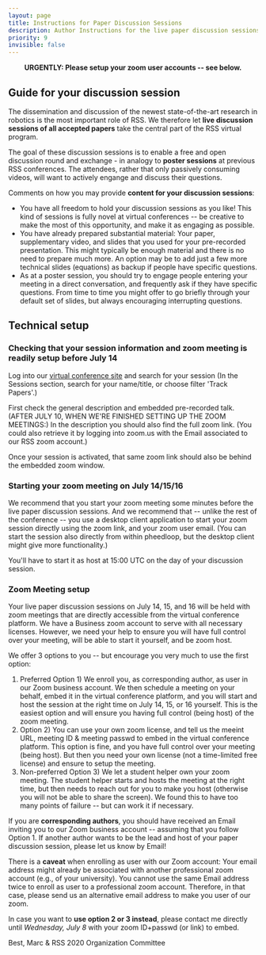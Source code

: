 ```yaml
---
layout: page
title: Instructions for Paper Discussion Sessions
description: Author Instructions for the live paper discussion sessions
priority: 9
invisible: false
---
```


<center><b>URGENTLY: Please setup your zoom user accounts -- see below.</b></center>

## Guide for your discussion session

The dissemination and discussion of the newest state-of-the-art
research in robotics is the most important role of RSS. We therefore
let **live discussion sessions of all accepted papers** take the central
part of the RSS virtual program.

The goal of these discussion sessions is to enable a free and open
discussion round and exchange - in analogy to **poster sessions** at
previous RSS conferences. The attendees, rather that only passively
consuming videos, will want to actively engange and discuss their
questions.

Comments on how you may provide **content for your discussion sessions**:

* You have all freedom to hold your discussion sessions as you like!
  This kind of sessions is fully novel at virtual conferences -- be
  creative to make the most of this opportunity, and make it as
  engaging as possible.
* You have already prepared substantial material: Your paper,
  supplementary video, and slides that you used for your pre-recorded
  presentation. This might typically be enough material and there is
  no need to prepare much more. An option may be to add just a few
  more technical slides (equations) as backup if people have specific
  questions.
* As at a poster session, you should try to engage people entering
  your meeting in a direct conversation, and frequently ask if they
  have specific questions. From time to time you might offer to go
  briefly through your default set of slides, but always encouraging
  interrupting questions.

## Technical setup

### Checking that your session information and zoom meeting is readily setup before July 14

Log into our
[virtual conference site](https://pheedloop.com/rss2020/virtual/) and
search for your session (In the Sessions section, search for your
name/title, or choose filter 'Track Papers'.)

First check the general description and embedded pre-recorded
talk. (AFTER JULY 10, WHEN WE'RE FINISHED SETTING UP THE ZOOM
MEETINGS:) In the description you should also find the full zoom
link. (You could also retrieve it by logging into zoom.us with the
Email associated to our RSS zoom account.)

Once your session is activated, that same zoom link should also be
behind the embedded zoom window.


### Starting your zoom meeting on July 14/15/16

We recommend that you start your zoom meeting some minutes before the
live paper discussion sessions. And we recommend that -- unlike the
rest of the conference -- you use a desktop client application to
start your zoom session directly using the zoom link, and your zoom
user email. (You can start the session also directly from within
pheedloop, but the desktop client might give more functionality.)

You'll have to start it as host at 15:00 UTC on the day of your
discussion session.



### Zoom Meeting setup

Your live paper discussion sessions on July 14, 15, and 16 will be
held with zoom meetings that are directly accessible from the virtual
conference platform. We have a Business zoom account to serve with all
necessary licenses. However, we need your help to ensure you will have
full control over your meeting, will be able to start it yourself, and
be zoom host.

We offer 3 options to you -- but encourage you very
much to use the first option:

1. Preferred Option 1) We enroll you, as corresponding author, as user
  in our Zoom business account. We then schedule a meeting on your
  behalf, embed it in the virtual conference platform, and you will
  start and host the session at the right time on July 14, 15, or 16
  yourself. This is the easiest option and will ensure you having full
  control (being host) of the zoom meeting.
2. Option 2) You can use your own zoom license, and tell us the meeint
  URL, meeting ID & meeting passwd to embed in the virtual conference
  platform. This option is fine, and you have full control over your
  meeting (being host). But then you need your own license (not a
  time-limited free license) and ensure to setup the meeting.
3. Non-preferred Option 3) We let a student helper own your zoom
  meeting. The student helper starts and hosts the meeting at the
  right time, but then needs to reach out for you to make you host
  (otherwise you will not be able to share the screen). We found this
  to have too many points of failure -- but can work it if necessary.

If you are **corresponding authors**, you should have received an
Email inviting you to our Zoom business account -- assuming that you
follow Option 1. If another author wants to be the lead and host of
your paper discussion session, please let us know by Email!

There is a **caveat** when enrolling as user with our Zoom account:
Your email address might already be associated with another
professional zoom account (e.g., of your university). You cannot use
the same Email address twice to enroll as user to a professional zoom
account. Therefore, in that case, please send us an alternative email
address to make you user of our zoom.

In case you want to **use option 2 or 3 instead**, please contact me
directly until *Wednesday, July 8* with your zoom ID+passwd (or link)
to embed.



Best,
Marc
& RSS 2020 Organization Committee
